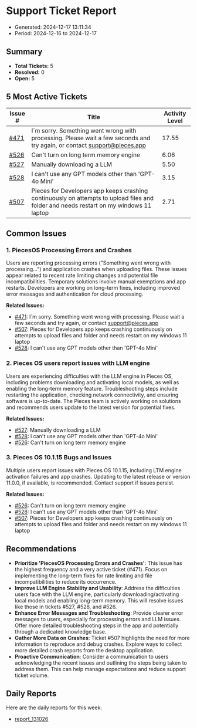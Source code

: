 # Support Ticket Report
- Generated: 2024-12-17 13:11:34
- Period: 2024-12-16 to 2024-12-17

## Summary
- **Total Tickets:** 5
- **Resolved:** 0
- **Open:** 5

## 5 Most Active Tickets
| Issue # | Title | Activity Level |
|---------|-------|----------------|
| [#471](https://github.com/pieces-app/support/issues/471) | I´m sorry. Something went wrong with processing. Please wait a few seconds and try again, or contact support@pieces.app | 17.55 |
| [#526](https://github.com/pieces-app/support/issues/526) | Can't turn on long term memory engine | 6.06 |
| [#527](https://github.com/pieces-app/support/issues/527) | Manually downloading a LLM | 5.50 |
| [#528](https://github.com/pieces-app/support/issues/528) | I can't use any GPT models other than 'GPT-4o Mini' | 3.15 |
| [#507](https://github.com/pieces-app/support/issues/507) | Pieces for Developers app keeps crashing continuously on attempts to upload files and folder and needs restart on my windows 11 laptop | 2.71 |

## Common Issues
### 1. PiecesOS Processing Errors and Crashes
Users are reporting processing errors ("Something went wrong with processing...") and application crashes when uploading files. These issues appear related to recent rate limiting changes and potential file incompatibilities. Temporary solutions involve manual exemptions and app restarts. Developers are working on long-term fixes, including improved error messages and authentication for cloud processing.

**Related Issues:**
- [#471](https://github.com/pieces-app/support/issues/471): I´m sorry. Something went wrong with processing. Please wait a few seconds and try again, or contact support@pieces.app
- [#507](https://github.com/pieces-app/support/issues/507): Pieces for Developers app keeps crashing continuously on attempts to upload files and folder and needs restart on my windows 11 laptop
- [#528](https://github.com/pieces-app/support/issues/528): I can't use any GPT models other than 'GPT-4o Mini'

### 2. Pieces OS users report issues with LLM engine
Users are experiencing difficulties with the LLM engine in Pieces OS, including problems downloading and activating local models, as well as enabling the long-term memory feature. Troubleshooting steps include restarting the application, checking network connectivity, and ensuring software is up-to-date. The Pieces team is actively working on solutions and recommends users update to the latest version for potential fixes.

**Related Issues:**
- [#527](https://github.com/pieces-app/support/issues/527): Manually downloading a LLM
- [#528](https://github.com/pieces-app/support/issues/528): I can't use any GPT models other than 'GPT-4o Mini'
- [#526](https://github.com/pieces-app/support/issues/526): Can't turn on long term memory engine

### 3. Pieces OS 10.1.15 Bugs and Issues
Multiple users report issues with Pieces OS 10.1.15, including LTM engine activation failures and app crashes.  Updating to the latest release or version 11.0.0, if available, is recommended.  Contact support if issues persist.

**Related Issues:**
- [#526](https://github.com/pieces-app/support/issues/526): Can't turn on long term memory engine
- [#528](https://github.com/pieces-app/support/issues/528): I can't use any GPT models other than 'GPT-4o Mini'
- [#507](https://github.com/pieces-app/support/issues/507): Pieces for Developers app keeps crashing continuously on attempts to upload files and folder and needs restart on my windows 11 laptop


## Recommendations
- **Prioritize 'PiecesOS Processing Errors and Crashes'**: This issue has the highest frequency and a very active ticket (#471). Focus on implementing the long-term fixes for rate limiting and file incompatibilities to reduce its occurrence.
- **Improve LLM Engine Stability and Usability**: Address the difficulties users face with the LLM engine, particularly downloading/activating local models and enabling long-term memory. This will resolve issues like those in tickets #527, #528, and #526.
- **Enhance Error Messages and Troubleshooting**: Provide clearer error messages to users, especially for processing errors and LLM issues. Offer more detailed troubleshooting steps in the app and potentially through a dedicated knowledge base.
- **Gather More Data on Crashes**:  Ticket #507 highlights the need for more information to reproduce and debug crashes. Explore ways to collect more detailed crash reports from the desktop application.
- **Proactive Communication**:  Consider a communication to users acknowledging the recent issues and outlining the steps being taken to address them. This can help manage expectations and reduce support ticket volume.

## Daily Reports
Here are the daily reports for this week:

- [report_131026](daily/2024-12-17/report_131026.md)
